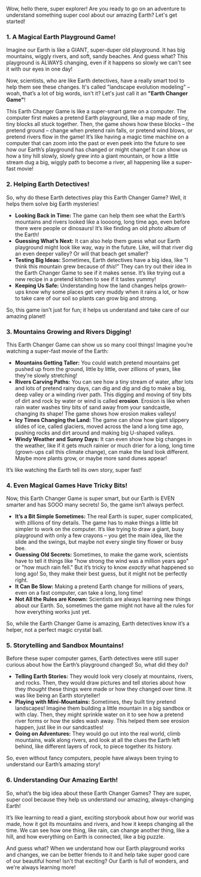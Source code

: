Wow, hello there, super explorer! Are you ready to go on an adventure to understand something super cool about our amazing Earth? Let's get started!

### 1. A Magical Earth Playground Game!

Imagine our Earth is like a GIANT, super-duper old playground. It has big mountains, wiggly rivers, and soft, sandy beaches. And guess what? This playground is ALWAYS changing, even if it happens so slowly we can't see it with our eyes in one day!

Now, scientists, who are like Earth detectives, have a really smart tool to help them see these changes. It's called "landscape evolution modeling" – woah, that’s a lot of big words, isn't it? Let's just call it an **"Earth Changer Game"**!

This Earth Changer Game is like a super-smart game on a computer. The computer first makes a pretend Earth playground, like a map made of tiny, tiny blocks all stuck together. Then, the game shows how these blocks – the pretend ground – change when pretend rain falls, or pretend wind blows, or pretend rivers flow in the game! It’s like having a magic time machine on a computer that can zoom into the past or even peek into the future to see how our Earth’s playground has changed or might change! It can show us how a tiny hill slowly, slowly grew into a giant mountain, or how a little stream dug a big, wiggly path to become a river, all happening like a super-fast movie!

### 2. Helping Earth Detectives!

So, why do these Earth detectives play this Earth Changer Game? Well, it helps them solve big Earth mysteries!

*   **Looking Back in Time:** The game can help them see what the Earth’s mountains and rivers looked like a loooong, long time ago, even before there were people or dinosaurs! It’s like finding an old photo album of the Earth!
*   **Guessing What’s Next:** It can also help them guess what our Earth playground might look like way, way in the future. Like, will that river dig an even deeper valley? Or will that beach get smaller?
*   **Testing Big Ideas:** Sometimes, Earth detectives have a big idea, like "I think this mountain grew because of *this*!" They can try out their idea in the Earth Changer Game to see if it makes sense. It’s like trying out a new recipe in a pretend kitchen to see if it tastes yummy!
*   **Keeping Us Safe:** Understanding how the land changes helps grown-ups know why some places get very muddy when it rains a lot, or how to take care of our soil so plants can grow big and strong.

So, this game isn't just for fun; it helps us understand and take care of our amazing planet!

### 3. Mountains Growing and Rivers Digging!

This Earth Changer Game can show us so many cool things! Imagine you’re watching a super-fast movie of the Earth:

*   **Mountains Getting Taller:** You could watch pretend mountains get pushed up from the ground, little by little, over zillions of years, like they're slowly stretching!
*   **Rivers Carving Paths:** You can see how a tiny stream of water, after lots and lots of pretend rainy days, can dig and dig and dig to make a big, deep valley or a winding river path. This digging and moving of tiny bits of dirt and rock by water or wind is called **erosion**. Erosion is like when rain water washes tiny bits of sand away from your sandcastle, changing its shape! The game shows how erosion makes valleys!
*   **Icy Times Changing the Land:** The game can show how giant slippery slides of ice, called glaciers, moved across the land a long time ago, pushing rocks and dirt around and making big U-shaped valleys.
*   **Windy Weather and Sunny Days:** It can even show how big changes in the weather, like if it gets much rainier or much drier for a long, long time (grown-ups call this climate change), can make the land look different. Maybe more plants grow, or maybe more sand dunes appear!

It’s like watching the Earth tell its own story, super fast!

### 4. Even Magical Games Have Tricky Bits!

Now, this Earth Changer Game is super smart, but our Earth is EVEN smarter and has SOOO many secrets! So, the game isn’t always perfect.

*   **It’s a Bit Simple Sometimes:** The real Earth is super, super complicated, with zillions of tiny details. The game has to make things a little bit simpler to work on the computer. It’s like trying to draw a giant, busy playground with only a few crayons – you get the main idea, like the slide and the swings, but maybe not every single tiny flower or busy bee.
*   **Guessing Old Secrets:** Sometimes, to make the game work, scientists have to tell it things like "how strong the wind was a million years ago" or "how much rain fell." But it’s tricky to know *exactly* what happened so long ago! So, they make their best guess, but it might not be perfectly right.
*   **It Can Be Slow:** Making a pretend Earth change for millions of years, even on a fast computer, can take a long, long time!
*   **Not All the Rules are Known:** Scientists are always learning new things about our Earth. So, sometimes the game might not have all the rules for how everything works just yet.

So, while the Earth Changer Game is amazing, Earth detectives know it’s a helper, not a perfect magic crystal ball.

### 5. Storytelling and Sandbox Mountains!

Before these super computer games, Earth detectives were still super curious about how the Earth’s playground changed! So, what did they do?

*   **Telling Earth Stories:** They would look very closely at mountains, rivers, and rocks. Then, they would draw pictures and tell stories about how they *thought* these things were made or how they changed over time. It was like being an Earth storyteller!
*   **Playing with Mini-Mountains:** Sometimes, they built tiny pretend landscapes! Imagine them building a little mountain in a big sandbox or with clay. Then, they might sprinkle water on it to see how a pretend river forms or how the sides wash away. This helped them see erosion happen, just like in our sandcastles!
*   **Going on Adventures:** They would go out into the real world, climb mountains, walk along rivers, and look at all the clues the Earth left behind, like different layers of rock, to piece together its history.

So, even without fancy computers, people have always been trying to understand our Earth’s amazing story!

### 6. Understanding Our Amazing Earth!

So, what’s the big idea about these Earth Changer Games? They are super, super cool because they help us understand our amazing, always-changing Earth!

It’s like learning to read a giant, exciting storybook about how our world was made, how it got its mountains and rivers, and how it keeps changing all the time. We can see how one thing, like rain, can change another thing, like a hill, and how everything on Earth is connected, like a big puzzle.

And guess what? When we understand how our Earth playground works and changes, we can be better friends to it and help take super good care of our beautiful home! Isn't that exciting? Our Earth is full of wonders, and we're always learning more!